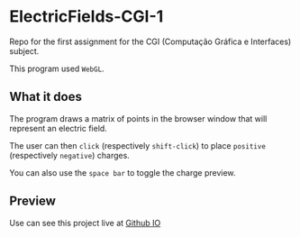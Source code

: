 # ElectricFields-CGI-1

Repo for the first assignment for the CGI (Computação Gráfica e Interfaces) subject.

This program used `WebGL`.

## What it does

The program draws a matrix of points in the browser window that will represent an electric field.

The user can then `click` (respectively `shift-click`) to place `positive` (respectively `negative`) charges.

You can also use the `space bar` to toggle the charge preview.

## Preview

Use can see this project live at [Github IO](https://luistripa.github.io/ElectricFields-CGI-1/Prjeto01/)
